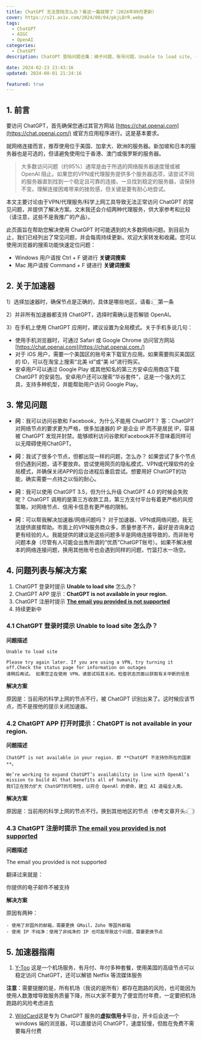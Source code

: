```yaml
---
title: ChatGPT 无法登陆怎么办？看这一篇就够了（2024年09月更新）
cover: https://s21.ax1x.com/2024/08/04/pkjLBrR.webp
tags:
  - ChatGPT
  - AIGC
  - OpenAI
categories:
  - ChatGPT
description: ChatGPT 登陆问题合集：梯子问题，账号问题，Unable to load site, ChatGPT is not available in your region, The email you provided is not supported 等问题，持续更新中。

date: 2024-02-23 23:43:16
updated: 2024-08-01 21:24:16

featured: true
---
```


## 1. 前言

要访问 ChatGPT，首先确保您通过其官方网站 [https://chat.openai.com](https://chat.openai.com/) 或官方应用程序进行。这是基本要求。

就网络连接而言，推荐使用位于美国、加拿大、欧洲的服务器。新加坡和日本的服务器也是可选的，但请避免使用位于香港、澳门或俄罗斯的服务器。

> 大多数访问问题（约95%）通常是由于所选的网络服务器速度慢或被 OpenAI 阻止。如果您的VPN或代理服务提供多个服务器选项，请尝试不同的服务器直到找到一个稳定且可靠的连接。一旦找到稳定的服务器，请保持不变。理解连接困难带来的挫败感，但关键是要有耐心地尝试。

本文主要讨论由于VPN/代理服务/科学上网工具导致无法正常访问 ChatGPT 的常见问题，并提供了解决方案。文末我还会介绍两种代理服务，供大家参考和比较（请注意，这些不是我推广的产品）。

此页面旨在帮助您解决使用 ChatGPT 时可能遇到的大多数网络问题。到目前为止，我们已经列出了常见问题，并会每周持续更新。欢迎大家转发和收藏。您可以使用浏览器的搜索功能快速定位问题：

- Windows 用户请按 Ctrl + F 键进行     **关键词搜索**
- Mac 用户请按 Command + F 键进行  **关键词搜索**

## 2. 关于加速器

1）选择加速器时，确保节点是正确的，具体是哪些地区，请看👆🏻第一条

2）并非所有加速器都支持 ChatGPT，选择时需确认是否解锁 OpenAI。

3）在手机上使用 ChatGPT 应用时，建议设置为全局模式。关于手机多说几句：

- 使用手机浏览器时，可通过 Safari 或 Google Chrome 访问官方网站 [https://chat.openai.com](https://chat.openai.com./)
- 对于 iOS 用户，需要一个美国区的账号来下载官方应用。如果需要购买美国区的 ID，可以在淘宝上搜索“北美 id”或“美 id”进行购买。
- 安卓用户可以通过 Google Play 或其他知名的第三方安卓应用商店下载 ChatGPT 的安装包。安卓用户还可以搜索“华谷套件”，这是一个强大的工具，支持多种机型，并能帮助用户访问 Google Play。

## 3. 常见问题

- **问**：我可以访问谷歌和 Facebook，为什么不能用 ChatGPT？
    答：ChatGPT对网络节点的要求更为严格，很多加速器的 IP 是企业 IP 而不是居民 IP，容易被 ChatGPT 发现并封禁。能够顺利访问谷歌和Facebook并不意味着同样可以无障碍使用ChatGPT。

- **问**：我试了很多个节点，但都出现一样的问题，怎么办？
    如果尝试了多个节点但仍遇到问题，请不要放弃。尝试使用网页的隐私模式、VPN或代理软件的全局模式，并确保关闭APP的后台进程后重启尝试。想要用好 ChatGPT的功能，确实需要一点持之以恒的耐心。

- **问**：我可以使用 ChatGPT 3.5，但为什么升级 ChatGPT 4.0 的时候会失败呢？
     ChatGPT 调用的是第三方收款工具，第三方支付平台有着更严格的风控策略，对网络节点、信用卡信息有更严格的限制。

- **问**：可以帮我解决加速器/网络问题吗？
     对于加速器、VPN或网络问题，我无法提供直接帮助。市面上的VPN服务商众多，质量参差不齐，最好是咨询身边更有经验的人。我能提供的建议是这些问题多半是网络连接导致的，而非账号问题本身（尽管有人可能会出售所谓的“优质”ChatGPT账号）。如果不解决根本的网络连接问题，换用其他账号也会遇到同样的问题，竹篮打水一场空。

## 4. 问题列表与解决方案

1. ChatGPT 登录时提示 **Unable to load site** 怎么办？
2. ChatGPT APP 提示：**ChatGPT is not available in your region.**
3. ChatGPT 注册时提示 [**The email you provided is not supported**](/problem_001_email_not_supported)
4. 持续更新中

### 4.1 ChatGPT 登录时提示 **Unable to load site** 怎么办？

**问题描述**

    Unable to load site
    
    Please try again later. If you are using a VPN, try turning it off.Check the status page for information on outages
    请稍后再试。 如果您正在使用 VPN，请尝试将其关闭。检查状态页面以获取有关中断的信息

**解决方案**

原因是：当前用的科学上网的节点不行，被 ChatGPT 识别出来了。这时候应该节点，而不是按他的提示关闭加速器。

### 4.2 ChatGPT APP 打开时提示：ChatGPT is not available in your region. 

**问题描述**

	ChatGPT is not available in your region. 即 **ChatGPT 不支持你所在的国家**。
	
	We’re working to expand ChatGPT’s availability in line with OpenAl’s mission to build Al that benefits all of humanity. 
	我们正在努力扩大 ChatGPT的可用性，以符合 OpenAl 的使命，建立 AI 造福全人类。

**解决方案**

原因是：当前用的科学上网的节点不行。换到其他地区的节点（参考文章开头👆🏻）

### 4.3 ChatGPT 注册时提示 [**The email you provided is not supported**](/problem_001_email_not_supported)

**问题描述**

The email you provided is not supported

翻译过来就是：

你提供的电子邮件不被支持

**解决方案**

原因有两种：

    - 使用了非国外的邮箱，需要更换 GMail，Zoho 等国外邮箱
    - 使用 IP 不纯净：使用了非纯净的 IP 也可能导致这个问题，需要更换节点

## 5. 加速器指南

1. [Y-Too](https://y-too.com/) 这是一个机场服务，有月付、年付多种套餐，使用美国的高级节点可以稳定访问 ChatGPT，还可以解锁 Netflix 等流媒体服务

  **注意**：需要提醒的是，所有机场（我说的是所有）都存在跑路的风险，也可能因为使用人数激增导致服务质量下降，所以大家不要为了便宜而付年费，一定要把机场跑路的风险考虑进去

2. [WildCard](https://bewildcard.com/i/CHATGPT6)这是专为 ChatGPT 服务的**虚拟信用卡**平台，开卡后会送一个 windows 端的浏览器，可以直接访问 ChatGPT，速度较慢，但胜在免费不需要每月付费